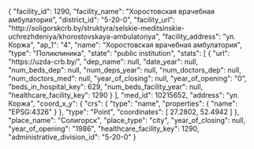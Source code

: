 {
    "facility_id": 1290,
    "facility_name": "Хоростовская врачебная амбулатория",
    "district_id": "5-20-0",
    "facility_url": "http:\/\/soligorskcrb.by\/struktyra\/selskie-meditsinskie-uchrezhdeniya\/khorostovskaya-ambulatoriya",
    "facility_address": "ул. Коржа",
    "ap_1": "4",
    "name": "Хоростовская врачебная амбулатория",
    "type": "Поликлиника",
    "state": "public institution",
    "stats": [
        {
            "url": "https:\/\/uzda-crb.by\/",
            "dep_name": null,
            "date_year": null,
            "num_beds_dep": null,
            "num_deps_year": null,
            "num_doctors_dep": null,
            "num_doctors_med": null,
            "year_of_closing": null,
            "year_of_opening": "0",
            "beds_in_hospital_key": 629,
            "num_beds_facility_year": null,
            "healthcare_facility_key": 1290
        }
    ],
    "med_id": 10215652,
    "address": "ул. Коржа",
    "coord_x_y": {
        "crs": {
            "type": "name",
            "properties": {
                "name": "EPSG:4326"
            }
        },
        "type": "Point",
        "coordinates": [
            27.2802,
            52.4942
        ]
    },
    "place_name": "Солигорск",
    "place_type": "city",
    "year_of_closing": null,
    "year_of_opening": "1986",
    "healthcare_facility_key": 1290,
    "administrative_division_id": "5-20-0"
}